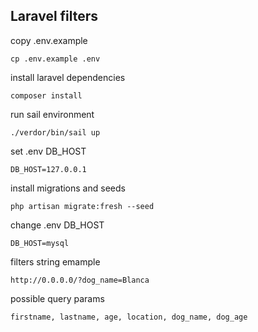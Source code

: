 ## Laravel  filters


copy .env.example

```
cp .env.example .env
```

install laravel dependencies

```
composer install
```

run sail environment

```
./verdor/bin/sail up
```

set .env  DB_HOST

```
DB_HOST=127.0.0.1
```
install migrations and seeds

```
php artisan migrate:fresh --seed
```

change .env  DB_HOST

```
DB_HOST=mysql
```

filters string emample

```
http://0.0.0.0/?dog_name=Blanca

```

possible query params

```
firstname, lastname, age, location, dog_name, dog_age
```
